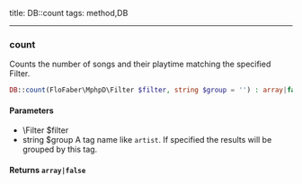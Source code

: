 title: DB::count
tags: method,DB

---

<div class="method">
<h3 class="method-name">count</h3>
<p>Counts the number of songs and their playtime matching the specified Filter.</p>

```php
DB::count(FloFaber\MphpD\Filter $filter, string $group = '') : array|false
```

#### Parameters

*  \Filter $filter
*  string $group A tag name like `artist`. If specified the results will be grouped by this tag.


#### Returns `array|false`




</div>